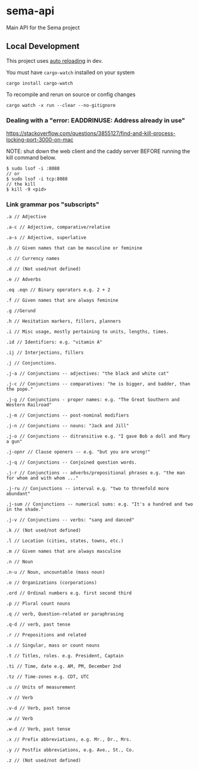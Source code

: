 # sema-api
Main API for the Sema project


## Local Development

This project uses [auto reloading](https://actix.rs/docs/autoreload/) in dev.

You must have `cargo-watch` installed on your system

    cargo install cargo-watch


To recompile and rerun on source or config changes

    cargo watch -x run --clear --no-gitignore

### Dealing with a "error: EADDRINUSE: Address already in use"

https://stackoverflow.com/questions/3855127/find-and-kill-process-locking-port-3000-on-mac

NOTE: shut down the web client and the caddy server BEFORE running the kill command below.

```
$ sudo lsof -i :8088
// or
$ sudo lsof -i tcp:8088
// the kill
$ kill -9 <pid>
```

### Link grammar pos "subscripts"

```
.a // Adjective

.a-c // Adjective, comparative/relative

.a-s // Adjective, superlative

.b // Given names that can be masculine or feminine

.c // Currency names

.d // (Not used/not defined)

.e // Adverbs

.eq .eqn // Binary operators e.g. 2 + 2

.f // Given names that are always feminine

.g //Gerund

.h // Hesitation markers, fillers, planners

.i // Misc usage, mostly pertaining to units, lengths, times.

.id // Identifiers: e.g. "vitamin A"

.ij // Interjections, fillers

.j // Conjunctions.

.j-a // Conjunctions -- adjectives: "the black and white cat"

.j-c // Conjunctions -- comparatives: "he is bigger, and badder, than the pope."

.j-g // Conjunctions - proper names: e.g. "The Great Southern and Western Railroad"

.j-m // Conjunctions -- post-nominal modifiers

.j-n // Conjunctions -- nouns: "Jack and Jill"

.j-o // Conjunctions -- ditransitive e.g. "I gave Bob a doll and Mary a gun"

.j-opnr // Clause openers -- e.g. "but you are wrong!"

.j-q // Conjunctions -- Conjoined question words.

.j-r // Conjunctions -- adverbs/prepositional phrases e.g. "the man for whom and with whom ..."

.j-ru // Conjunctions -- interval e.g. "two to threefold more abundant"

.j-sum // Conjunctions -- numerical sums: e.g. "It's a hundred and two in the shade."

.j-v // Conjunctions -- verbs: "sang and danced"

.k // (Not used/not defined)

.l // Location (cities, states, towns, etc.)

.m // Given names that are always masculine

.n // Noun

.n-u // Noun, uncountable (mass noun)

.o // Organizations (corporations)

.ord // Ordinal numbers e.g. first second third

.p // Plural count nouns

.q // verb, Question-related or paraphrasing

.q-d // verb, past tense

.r // Prepositions and related

.s // Singular, mass or count nouns

.t // Titles, roles. e.g. President, Captain

.ti // Time, date e.g. AM, PM, December 2nd

.tz // Time-zones e.g. CDT, UTC

.u // Units of measurement

.v // Verb

.v-d // Verb, past tense

.w // Verb

.w-d // Verb, past tense

.x // Prefix abbreviations, e.g. Mr., Dr., Mrs.

.y // Postfix abbreviations, e.g. Ave., St., Co.

.z // (Not used/not defined)

```









































